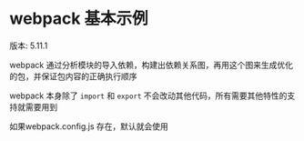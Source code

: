 # webpack 基本示例



版本: 5.11.1



webpack 通过分析模块的导入依赖，构建出依赖关系图，再用这个图来生成优化的包，并保证包内容的正确执行顺序



webpack 本身除了 `import`	和 `export` 不会改动其他代码，所有需要其他特性的支持就需要用到



如果webpack.config.js 存在，默认就会使用